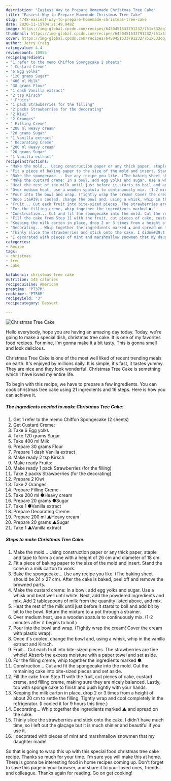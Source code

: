 ```yaml
---
description: "Easiest Way to Prepare Homemade Christmas Tree Cake"
title: "Easiest Way to Prepare Homemade Christmas Tree Cake"
slug: 4748-easiest-way-to-prepare-homemade-christmas-tree-cake
date: 2020-11-15T04:21:49.948Z
image: https://img-global.cpcdn.com/recipes/6450451533791232/751x532cq70/christmas-tree-cake-recipe-main-photo.jpg
thumbnail: https://img-global.cpcdn.com/recipes/6450451533791232/751x532cq70/christmas-tree-cake-recipe-main-photo.jpg
cover: https://img-global.cpcdn.com/recipes/6450451533791232/751x532cq70/christmas-tree-cake-recipe-main-photo.jpg
author: Jerry Craig
ratingvalue: 4.4
reviewcount: 10955
recipeingredient:
- "1 refer to the memo Chiffon Spongecake 2 sheets"
- " Custard Creme"
- "6 Egg yolks"
- "120 grams Sugar"
- "400 ml Milk"
- "30 grams Flour"
- "1 dash Vanilla extract"
- "2 tsp Kirsch"
- " Fruits"
- "1 pack Strawberries for the filling"
- "2 packs Strawberries for the decorating"
- "2 Kiwi"
- "2 Oranges"
- " Filling Creme"
- "200 ml Heavy cream"
- "20 grams Sugar"
- "1 Vanilla extract"
- " Decorating Creme"
- "200 ml Heavy cream"
- "20 grams Sugar"
- "1 Vanilla extract"
recipeinstructions:
- "Make the mold... Using construction paper or any thick paper, staple and tape to form a cone with a height of 26 cm and diameter of 18 cm."
- "Fit a piece of baking paper to the size of the mold and insert. Stand the cone in a milk carton to work."
- "Bake the spongecake... Use any recipe you like. (The baking sheet should be 24 x 27 cm). After the cake is baked, peel off and remove the browned parts."
- "Make the custard creme: In a bowl, add egg yolks and sugar. Use a whisk and beat well until white. Next, add the powdered ingredients and mix. Add 2 tablespoons of milk from the quantity listed above, and mix."
- "Heat the rest of the milk until just before it starts to boil and add bit by bit to the bowl. Return the mixture to a pot through a strainer."
- "Over medium heat, use a wooden spatula to continuously mix. (1-2 minutes after it begins to boil.)"
- "Pour into the bowl and wrap. (Tightly wrap the cream! Cover the cream with plastic wrap)."
- "Once it&#39;s cooled, change the bowl and, using a whisk, whip in the vanilla extract and Kirsch."
- "Fruit... Cut each fruit into bite-sized pieces. The strawberries are fine whole! Absorb the excess moisture with a paper towel and set aside."
- "For the filling creme, whip together the ingredients marked ●."
- "Construction... Cut and fit the spongecake into the mold. Cut the remaining cake into bite-sized pieces and set aside."
- "Fill the cake from Step 11 with the fruit, cut pieces of cake, custard creme, and filling creme, making sure they are nicely balanced. Lastly, top with sponge cake to finish and push lightly with your hands."
- "Keeping the milk carton in place, drop 2 or 3 times from a height of about 20 cm to settle the filling. Tightly wrap and cool completely in the refrigerator. (I cooled it for 9 hours this time.)"
- "Decorating... Whip together the ingredients marked ▲ and spread on the cake."
- "Thinly slice the strawberries and stick onto the cake. I didn&#39;t have much time, so I left out the glaçage but it is much shinier and beautiful if you use it."
- "I decorated with pieces of mint and marshmallow snowmen that my daughter made!"
categories:
- Recipe
tags:
- christmas
- tree
- cake

katakunci: christmas tree cake 
nutrition: 143 calories
recipecuisine: American
preptime: "PT37M"
cooktime: "PT56M"
recipeyield: "3"
recipecategory: Dessert

---
```



![Christmas Tree Cake](https://img-global.cpcdn.com/recipes/6450451533791232/751x532cq70/christmas-tree-cake-recipe-main-photo.jpg)

Hello everybody, hope you are having an amazing day today. Today, we're going to make a special dish, christmas tree cake. It is one of my favorites food recipes. For mine, I'm gonna make it a bit tasty. This is gonna smell and look delicious.



Christmas Tree Cake is one of the most well liked of recent trending meals on earth. It's enjoyed by millions daily. It is simple, it's fast, it tastes yummy. They are nice and they look wonderful. Christmas Tree Cake is something which I have loved my entire life.


To begin with this recipe, we have to prepare a few ingredients. You can cook christmas tree cake using 21 ingredients and 16 steps. Here is how you can achieve it.

<!--inarticleads1-->

##### The ingredients needed to make Christmas Tree Cake:

1. Get 1 refer to the memo Chiffon Spongecake (2 sheets)
1. Get  Custard Creme:
1. Take 6 Egg yolks
1. Take 120 grams Sugar
1. Take 400 ml Milk
1. Prepare 30 grams Flour
1. Prepare 1 dash Vanilla extract
1. Make ready 2 tsp Kirsch
1. Make ready  Fruits:
1. Make ready 1 pack Strawberries (for the filling)
1. Take 2 packs Strawberries (for the decorating)
1. Prepare 2 Kiwi
1. Take 2 Oranges
1. Prepare  Filling Creme
1. Take 200 ml ●Heavy cream
1. Prepare 20 grams ●Sugar
1. Take 1 ●Vanilla extract
1. Prepare  Decorating Creme:
1. Prepare 200 ml ▲Heavy cream
1. Prepare 20 grams ▲Sugar
1. Take 1 ▲Vanilla extract




<!--inarticleads2-->

##### Steps to make Christmas Tree Cake:

1. Make the mold... Using construction paper or any thick paper, staple and tape to form a cone with a height of 26 cm and diameter of 18 cm.
1. Fit a piece of baking paper to the size of the mold and insert. Stand the cone in a milk carton to work.
1. Bake the spongecake... Use any recipe you like. (The baking sheet should be 24 x 27 cm). After the cake is baked, peel off and remove the browned parts.
1. Make the custard creme: In a bowl, add egg yolks and sugar. Use a whisk and beat well until white. Next, add the powdered ingredients and mix. Add 2 tablespoons of milk from the quantity listed above, and mix.
1. Heat the rest of the milk until just before it starts to boil and add bit by bit to the bowl. Return the mixture to a pot through a strainer.
1. Over medium heat, use a wooden spatula to continuously mix. (1-2 minutes after it begins to boil.)
1. Pour into the bowl and wrap. (Tightly wrap the cream! Cover the cream with plastic wrap).
1. Once it&#39;s cooled, change the bowl and, using a whisk, whip in the vanilla extract and Kirsch.
1. Fruit... Cut each fruit into bite-sized pieces. The strawberries are fine whole! Absorb the excess moisture with a paper towel and set aside.
1. For the filling creme, whip together the ingredients marked ●.
1. Construction... Cut and fit the spongecake into the mold. Cut the remaining cake into bite-sized pieces and set aside.
1. Fill the cake from Step 11 with the fruit, cut pieces of cake, custard creme, and filling creme, making sure they are nicely balanced. Lastly, top with sponge cake to finish and push lightly with your hands.
1. Keeping the milk carton in place, drop 2 or 3 times from a height of about 20 cm to settle the filling. Tightly wrap and cool completely in the refrigerator. (I cooled it for 9 hours this time.)
1. Decorating... Whip together the ingredients marked ▲ and spread on the cake.
1. Thinly slice the strawberries and stick onto the cake. I didn&#39;t have much time, so I left out the glaçage but it is much shinier and beautiful if you use it.
1. I decorated with pieces of mint and marshmallow snowmen that my daughter made!




So that is going to wrap this up with this special food christmas tree cake recipe. Thanks so much for your time. I'm sure you will make this at home. There is gonna be interesting food in home recipes coming up. Don't forget to save this page in your browser, and share it to your loved ones, friends and colleague. Thanks again for reading. Go on get cooking!

